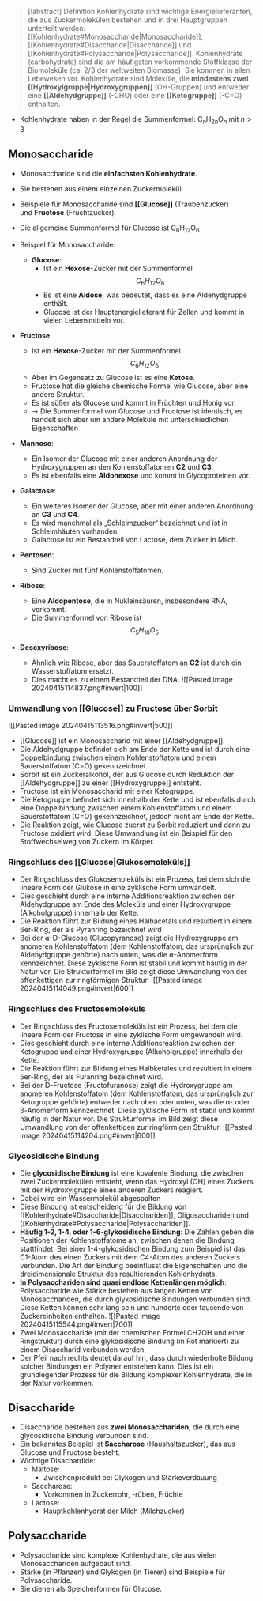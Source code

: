 > [!abstract] Definition
> Kohlenhydrate sind wichtige Energielieferanten, die aus Zuckermolekülen bestehen und in drei Hauptgruppen unterteilt werden: [[Kohlenhydrate#Monosaccharide|Monosaccharide]], [[Kohlenhydrate#Disaccharide|Disaccharide]] und [[Kohlenhydrate#Polysaccharide|Polysaccharide]]. 
> Kohlenhydrate (carbohydrate) sind die am häufigsten vorkommende Stoffklasse der Biomoleküle (ca. 2/3 der weltweiten Biomasse). Sie kommen in allen Lebewesen vor.
> Kohlenhydrate sind Moleküle, die **mindestens zwei [[Hydroxylgruppe|Hydroxygruppen]]** (OH-Gruppen) und entweder eine **[[Aldehydgruppe]]** (-CHO) oder eine **[[Ketogruppe]]** (-C=O) enthalten.

- Kohlenhydrate haben in der Regel die Summenformel: C$_{n}$H$_{2n}$O$_{n}$ mit $n>3$ 
## Monosaccharide
- Monosaccharide sind die **einfachsten Kohlenhydrate**.
- Sie bestehen aus einem einzelnen Zuckermolekül.
- Beispiele für Monosaccharide sind **[[Glucose]]** (Traubenzucker) und **Fructose** (Fruchtzucker).
- Die allgemeine Summenformel für Glucose ist C$_6$H$_{12}$O$_{6}$
- Beispiel für Monosaccharide:
	- **Glucose**:
		- Ist ein **Hexose**-Zucker mit der Summenformel$$C_6​H_{12}​O_6​$$
		- Es ist eine **Aldose**, was bedeutet, dass es eine Aldehydgruppe enthält.
		- Glucose ist der Hauptenergielieferant für Zellen und kommt in vielen Lebensmitteln vor.

- **Fructose**:
	- Ist ein **Hexose**-Zucker mit der Summenformel$$C_6​H_{12}​O_6​$$
	- Aber im Gegensatz zu Glucose ist es eine **Ketose**.
	- Fructose hat die gleiche chemische Formel wie Glucose, aber eine andere Struktur.
	- Es ist süßer als Glucose und kommt in Früchten und Honig vor.
	- -> Die Summenformel von Glucose und Fructose ist identisch, es handelt sich aber um andere Moleküle mit unterschiedlichen Eigenschaften
- **Mannose**:
	- Ein Isomer der Glucose mit einer anderen Anordnung der Hydroxygruppen an den Kohlenstoffatomen **C2** und **C3**.
	- Es ist ebenfalls eine **Aldohexose** und kommt in Glycoproteinen vor.
- **Galactose**:
	- Ein weiteres Isomer der Glucose, aber mit einer anderen Anordnung an **C3** und **C4**.
	- Es wird manchmal als „Schleimzucker“ bezeichnet und ist in Schleimhäuten vorhanden.
	- Galactose ist ein Bestandteil von Lactose, dem Zucker in Milch.
- **Pentosen**:
	- Sind Zucker mit fünf Kohlenstoffatomen.
- **Ribose**:
	- Eine **Aldopentose**, die in Nukleinsäuren, insbesondere RNA, vorkommt.
	- Die Summenformel von Ribose ist $$   C_5​H_{10}​O_5​$$
- **Desoxyribose**:
	- Ähnlich wie Ribose, aber das Sauerstoffatom an **C2** ist durch ein Wasserstoffatom ersetzt.
	- Dies macht es zu einem Bestandteil der DNA.
![[Pasted image 20240415114837.png#invert|100]]
### Umwandlung von [[Glucose]] zu Fructose über Sorbit
![[Pasted image 20240415113516.png#invert|500]]
- [[Glucose]] ist ein Monosaccharid mit einer [[Aldehydgruppe]].
- Die Aldehydgruppe befindet sich am Ende der Kette und ist durch eine Doppelbindung zwischen einem Kohlenstoffatom und einem Sauerstoffatom (C=O) gekennzeichnet.
- Sorbit ist ein Zuckeralkohol, der aus Glucose durch Reduktion der [[Aldehydgruppe]] zu einer [[Hydroxygruppe]] entsteht.
- Fructose ist ein Monosaccharid mit einer Ketogruppe.
- Die Ketogruppe befindet sich innerhalb der Kette und ist ebenfalls durch eine Doppelbindung zwischen einem Kohlenstoffatom und einem Sauerstoffatom (C=O) gekennzeichnet, jedoch nicht am Ende der Kette.
- Die Reaktion zeigt, wie Glucose zuerst zu Sorbit reduziert und dann zu Fructose oxidiert wird. Diese Umwandlung ist ein Beispiel für den Stoffwechselweg von Zuckern im Körper.
### Ringschluss des [[Glucose|Glukosemoleküls]]
- Der Ringschluss des Glukosemoleküls ist ein Prozess, bei dem sich die lineare Form der Glukose in eine zyklische Form umwandelt. 
- Dies geschieht durch eine interne Additionsreaktion zwischen der Aldehydgruppe am Ende des Moleküls und einer Hydroxygruppe (Alkoholgruppe) innerhalb der Kette. 
- Die Reaktion führt zur Bildung eines Halbacetals und resultiert in einem 6er-Ring, der als Pyranring bezeichnet wird
- Bei der ⍺-D-Glucose (Glucopyranose) zeigt die Hydroxygruppe am anomeren Kohlenstoffatom (dem Kohlenstoffatom, das ursprünglich zur Aldehydgruppe gehörte) nach unten, was die ⍺-Anomerform kennzeichnet. Diese zyklische Form ist stabil und kommt häufig in der Natur vor. Die Strukturformel im Bild zeigt diese Umwandlung von der offenkettigen zur ringförmigen Struktur.
![[Pasted image 20240415114049.png#invert|600]]
### Ringschluss des Fructosemoleküls
- Der Ringschluss des Fructosemoleküls ist ein Prozess, bei dem die lineare Form der Fructose in eine zyklische Form umgewandelt wird. 
- Dies geschieht durch eine interne Additionsreaktion zwischen der Ketogruppe und einer Hydroxygruppe (Alkoholgruppe) innerhalb der Kette. 
- Die Reaktion führt zur Bildung eines Halbketales und resultiert in einem 5er-Ring, der als Furanring bezeichnet wird. 
- Bei der D-Fructose (Fructofuranose) zeigt die Hydroxygruppe am anomeren Kohlenstoffatom (dem Kohlenstoffatom, das ursprünglich zur Ketogruppe gehörte) entweder nach oben oder unten, was die α- oder β-Anomerform kennzeichnet. Diese zyklische Form ist stabil und kommt häufig in der Natur vor. Die Strukturformel im Bild zeigt diese Umwandlung von der offenkettigen zur ringförmigen Struktur.
![[Pasted image 20240415114204.png#invert|600]]
### Glycosidische Bindung
- Die **glycosidische Bindung** ist eine kovalente Bindung, die zwischen zwei Zuckermolekülen entsteht, wenn das Hydroxyl (OH) eines Zuckers mit der Hydroxylgruppe eines anderen Zuckers reagiert.
- Dabei wird ein Wassermolekül abgespalten
- Diese Bindung ist entscheidend für die Bildung von [[Kohlenhydrate#Disaccharide|Disacchariden]], Oligosacchariden und [[Kohlenhydrate#Polysaccharide|Polysacchariden]].
- **Häufig 1-2, 1-4, oder 1-6-glykosidische Bindung**: Die Zahlen geben die Positionen der Kohlenstoffatome an, zwischen denen die Bindung stattfindet. Bei einer 1-4-glykosidischen Bindung zum Beispiel ist das C1-Atom des einen Zuckers mit dem C4-Atom des anderen Zuckers verbunden. Die Art der Bindung beeinflusst die Eigenschaften und die dreidimensionale Struktur des resultierenden Kohlenhydrats.
- **In Polysacchariden sind quasi endlose Kettenlängen möglich**: Polysaccharide wie Stärke bestehen aus langen Ketten von Monosacchariden, die durch glykosidische Bindungen verbunden sind. Diese Ketten können sehr lang sein und hunderte oder tausende von Zuckereinheiten enthalten.
![[Pasted image 20240415115544.png#invert|700]]
- Zwei Monosaccharide (mit der chemischen Formel CH2OH und einer Ringstruktur) durch eine glykosidische Bindung (in Rot markiert) zu einem Disaccharid verbunden werden. 
- Der Pfeil nach rechts deutet darauf hin, dass durch wiederholte Bildung solcher Bindungen ein Polymer entstehen kann. Dies ist ein grundlegender Prozess für die Bildung komplexer Kohlenhydrate, die in der Natur vorkommen.

## Disaccharide
- Disaccharide bestehen aus **zwei Monosacchariden**, die durch eine glycosidische Bindung verbunden sind.
- Ein bekanntes Beispiel ist **Saccharose** (Haushaltszucker), das aus Glucose und Fructose besteht.
- Wichtige Disachardide:
	- Maltose:
		- Zwischenprodukt bei Glykogen und Stärkeverdauung 
	- Saccharose:
		- Vorkommen in Zuckerrohr, -rüben, Früchte
	-  Lactose:
		- Hauptkohlenhydrat der Milch (Milchzucker)
## Polysaccharide
- Polysaccharide sind komplexe Kohlenhydrate, die aus vielen Monosacchariden aufgebaut sind.
- Stärke (in Pflanzen) und Glykogen (in Tieren) sind Beispiele für Polysaccharide.
- Sie dienen als Speicherformen für Glucose.
